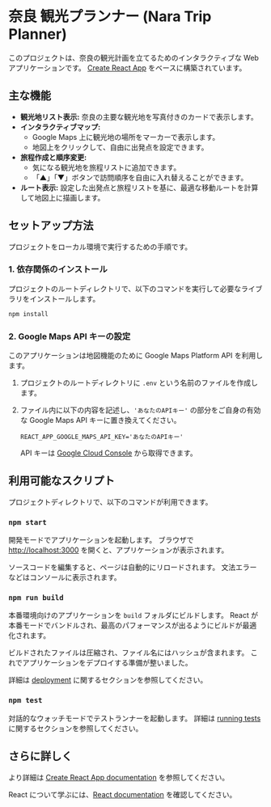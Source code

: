 # 奈良 観光プランナー (Nara Trip Planner)

このプロジェクトは、奈良の観光計画を立てるためのインタラクティブな Web アプリケーションです。
[Create React App](https://github.com/facebook/create-react-app) をベースに構築されています。

## 主な機能

- **観光地リスト表示:** 奈良の主要な観光地を写真付きのカードで表示します。
- **インタラクティブマップ:** 
    - Google Maps 上に観光地の場所をマーカーで表示します。
    - 地図上をクリックして、自由に出発点を設定できます。
- **旅程作成と順序変更:** 
    - 気になる観光地を旅程リストに追加できます。
    - 「▲」「▼」ボタンで訪問順序を自由に入れ替えることができます。
- **ルート表示:** 設定した出発点と旅程リストを基に、最適な移動ルートを計算して地図上に描画します。

## セットアップ方法

プロジェクトをローカル環境で実行するための手順です。

### 1. 依存関係のインストール

プロジェクトのルートディレクトリで、以下のコマンドを実行して必要なライブラリをインストールします。

```sh
npm install
```

### 2. Google Maps API キーの設定

このアプリケーションは地図機能のために Google Maps Platform API を利用します。

1.  プロジェクトのルートディレクトリに `.env` という名前のファイルを作成します。
2.  ファイル内に以下の内容を記述し、`'あなたのAPIキー'` の部分をご自身の有効な Google Maps API キーに置き換えてください。

    ```
    REACT_APP_GOOGLE_MAPS_API_KEY='あなたのAPIキー'
    ```

    API キーは [Google Cloud Console](https://console.cloud.google.com/google/maps-apis/overview) から取得できます。

## 利用可能なスクリプト

プロジェクトディレクトリで、以下のコマンドが利用できます。

### `npm start`

開発モードでアプリケーションを起動します。
ブラウザで [http://localhost:3000](http://localhost:3000) を開くと、アプリケーションが表示されます。

ソースコードを編集すると、ページは自動的にリロードされます。
文法エラーなどはコンソールに表示されます。

### `npm run build`

本番環境向けのアプリケーションを `build` フォルダにビルドします。
React が本番モードでバンドルされ、最高のパフォーマンスが出るようにビルドが最適化されます。

ビルドされたファイルは圧縮され、ファイル名にはハッシュが含まれます。
これでアプリケーションをデプロイする準備が整いました。

詳細は [deployment](https://facebook.github.io/create-react-app/docs/deployment) に関するセクションを参照してください。

### `npm test`

対話的なウォッチモードでテストランナーを起動します。
詳細は [running tests](https://facebook.github.io/create-react-app/docs/running-tests) に関するセクションを参照してください。

## さらに詳しく

より詳細は [Create React App documentation](https://facebook.github.io/create-react-app/docs/getting-started) を参照してください。

React について学ぶには、[React documentation](https://reactjs.org/) を確認してください。